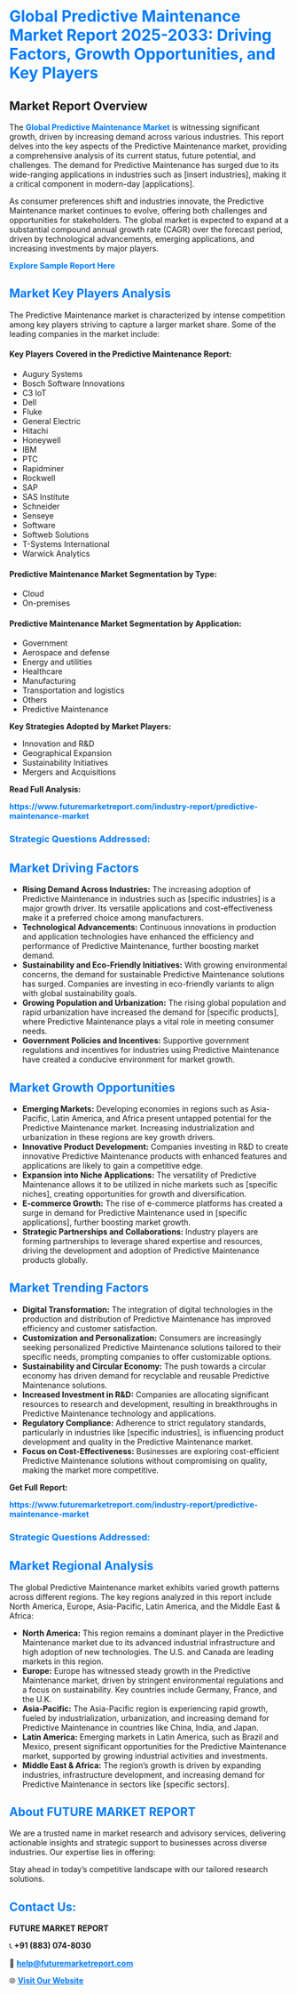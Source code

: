 <h1 style="color: #007BFF;">Global Predictive Maintenance Market Report 2025-2033: Driving Factors, Growth Opportunities, and Key Players</h1>

<section id="overview">
<h2>Market Report Overview</h2>
<p>The <a href="https://www.futuremarketreport.com/industry-report/predictive-maintenance-market" style="color: #007BFF; text-decoration: none;"><strong>Global Predictive Maintenance Market</strong></a> is witnessing significant growth, driven by increasing demand across various industries. This report delves into the key aspects of the Predictive Maintenance market, providing a comprehensive analysis of its current status, future potential, and challenges. The demand for Predictive Maintenance has surged due to its wide-ranging applications in industries such as [insert industries], making it a critical component in modern-day [applications].</p>
<p>As consumer preferences shift and industries innovate, the Predictive Maintenance market continues to evolve, offering both challenges and opportunities for stakeholders. The global market is expected to expand at a substantial compound annual growth rate (CAGR) over the forecast period, driven by technological advancements, emerging applications, and increasing investments by major players.</p>
</section>

<section id="overview">
<p><a href="https://www.futuremarketreport.com/request-sample/reportId=119853" style="color: #007BFF; text-decoration: none;"><strong>Explore Sample Report Here</strong></a></p>
</section>

<section id="key-players">
<h2 style="color: #007BFF;">Market Key Players Analysis</h2>
<p>The Predictive Maintenance market is characterized by intense competition among key players striving to capture a larger market share. Some of the leading companies in the market include:</p>
<h4>Key Players Covered in the Predictive Maintenance Report:</h4>
<ul><li>Augury Systems</li><li>Bosch Software Innovations</li><li>C3 IoT</li><li>Dell</li><li>Fluke</li><li>General Electric</li><li>Hitachi</li><li>Honeywell</li><li>IBM</li><li>PTC</li><li>Rapidminer</li><li>Rockwell</li><li>SAP</li><li>SAS Institute</li><li>Schneider</li><li>Senseye</li><li>Software</li><li>Softweb Solutions</li><li>T-Systems International</li><li>Warwick Analytics</li></ul>
<h4>Predictive Maintenance Market Segmentation by Type:</h4>
<ul><li>Cloud</li><li>On-premises</li></ul>

<h4>Predictive Maintenance Market Segmentation by Application:</h4>
<ul><li>Government</li><li>Aerospace and defense</li><li>Energy and utilities</li><li>Healthcare</li><li>Manufacturing</li><li>Transportation and logistics</li><li>Others</li><li>Predictive Maintenance</li></ul>
<p><strong>Key Strategies Adopted by Market Players:</strong></p>
<ul>
<li>Innovation and R&D</li>
<li>Geographical Expansion</li>
<li>Sustainability Initiatives</li>
<li>Mergers and Acquisitions</li>
</ul>
</section>

<section>
<p><strong>Read Full Analysis: </strong></p><a href="https://www.futuremarketreport.com/industry-report/predictive-maintenance-market" style="color: #007BFF; text-decoration: none;"><strong>https://www.futuremarketreport.com/industry-report/predictive-maintenance-market</strong></a>
<h3 style="color: #007BFF;">Strategic Questions Addressed:</h3>
</section>

<section id="driving-factors">
<h2 style="color: #007BFF;">Market Driving Factors</h2>
<ul>
<li><strong>Rising Demand Across Industries:</strong> The increasing adoption of Predictive Maintenance in industries such as [specific industries] is a major growth driver. Its versatile applications and cost-effectiveness make it a preferred choice among manufacturers.</li>
<li><strong>Technological Advancements:</strong> Continuous innovations in production and application technologies have enhanced the efficiency and performance of Predictive Maintenance, further boosting market demand.</li>
<li><strong>Sustainability and Eco-Friendly Initiatives:</strong> With growing environmental concerns, the demand for sustainable Predictive Maintenance solutions has surged. Companies are investing in eco-friendly variants to align with global sustainability goals.</li>
<li><strong>Growing Population and Urbanization:</strong> The rising global population and rapid urbanization have increased the demand for [specific products], where Predictive Maintenance plays a vital role in meeting consumer needs.</li>
<li><strong>Government Policies and Incentives:</strong> Supportive government regulations and incentives for industries using Predictive Maintenance have created a conducive environment for market growth.</li>
</ul>
</section>

<section id="growth-opportunities">
<h2 style="color: #007BFF;">Market Growth Opportunities</h2>
<ul>
<li><strong>Emerging Markets:</strong> Developing economies in regions such as Asia-Pacific, Latin America, and Africa present untapped potential for the Predictive Maintenance market. Increasing industrialization and urbanization in these regions are key growth drivers.</li>
<li><strong>Innovative Product Development:</strong> Companies investing in R&D to create innovative Predictive Maintenance products with enhanced features and applications are likely to gain a competitive edge.</li>
<li><strong>Expansion into Niche Applications:</strong> The versatility of Predictive Maintenance allows it to be utilized in niche markets such as [specific niches], creating opportunities for growth and diversification.</li>
<li><strong>E-commerce Growth:</strong> The rise of e-commerce platforms has created a surge in demand for Predictive Maintenance used in [specific applications], further boosting market growth.</li>
<li><strong>Strategic Partnerships and Collaborations:</strong> Industry players are forming partnerships to leverage shared expertise and resources, driving the development and adoption of Predictive Maintenance products globally.</li>
</ul>
</section>

<section id="trending-factors">
<h2 style="color: #007BFF;">Market Trending Factors</h2>
<ul>
<li><strong>Digital Transformation:</strong> The integration of digital technologies in the production and distribution of Predictive Maintenance has improved efficiency and customer satisfaction.</li>
<li><strong>Customization and Personalization:</strong> Consumers are increasingly seeking personalized Predictive Maintenance solutions tailored to their specific needs, prompting companies to offer customizable options.</li>
<li><strong>Sustainability and Circular Economy:</strong> The push towards a circular economy has driven demand for recyclable and reusable Predictive Maintenance solutions.</li>
<li><strong>Increased Investment in R&D:</strong> Companies are allocating significant resources to research and development, resulting in breakthroughs in Predictive Maintenance technology and applications.</li>
<li><strong>Regulatory Compliance:</strong> Adherence to strict regulatory standards, particularly in industries like [specific industries], is influencing product development and quality in the Predictive Maintenance market.</li>
<li><strong>Focus on Cost-Effectiveness:</strong> Businesses are exploring cost-efficient Predictive Maintenance solutions without compromising on quality, making the market more competitive.</li>
</ul>
</section>

<section>
<p><strong>Get Full Report: </strong></p><a href="https://www.futuremarketreport.com/industry-report/predictive-maintenance-market" style="color: #007BFF; text-decoration: none;"><strong>https://www.futuremarketreport.com/industry-report/predictive-maintenance-market</strong></a>
<h3 style="color: #007BFF;">Strategic Questions Addressed:</h3>
</section>


<section id="regional-analysis">
<h2 style="color: #007BFF;">Market Regional Analysis</h2>
<p>The global Predictive Maintenance market exhibits varied growth patterns across different regions. The key regions analyzed in this report include North America, Europe, Asia-Pacific, Latin America, and the Middle East & Africa:</p>
<ul>
<li><strong>North America:</strong> This region remains a dominant player in the Predictive Maintenance market due to its advanced industrial infrastructure and high adoption of new technologies. The U.S. and Canada are leading markets in this region.</li>
<li><strong>Europe:</strong> Europe has witnessed steady growth in the Predictive Maintenance market, driven by stringent environmental regulations and a focus on sustainability. Key countries include Germany, France, and the U.K.</li>
<li><strong>Asia-Pacific:</strong> The Asia-Pacific region is experiencing rapid growth, fueled by industrialization, urbanization, and increasing demand for Predictive Maintenance in countries like China, India, and Japan.</li>
<li><strong>Latin America:</strong> Emerging markets in Latin America, such as Brazil and Mexico, present significant opportunities for the Predictive Maintenance market, supported by growing industrial activities and investments.</li>
<li><strong>Middle East & Africa:</strong> The region’s growth is driven by expanding industries, infrastructure development, and increasing demand for Predictive Maintenance in sectors like [specific sectors].</li>
</ul>
</section>

<footer>
<h2 style="color: #007BFF;">About FUTURE MARKET REPORT</h2>
<p>We are a trusted name in market research and advisory services, delivering actionable insights and strategic support to businesses across diverse industries. Our expertise lies in offering:</p>

<p>Stay ahead in today’s competitive landscape with our tailored research solutions.</p>

<h2 style="color: #007BFF;">Contact Us:</h2>
<p><strong>FUTURE MARKET REPORT</strong></p>
<p>📞 <strong>+91 (883) 074-8030</strong></p>
<p>📧 <strong><a href="mailto:help@futuremarketreport.com" style="color: #007BFF;">help@futuremarketreport.com</a></strong></p>
<p>🌐 <strong><a href="https://www.futuremarketreport.com/" style="color: #007BFF;">Visit Our Website</a></strong></p>
</footer>
